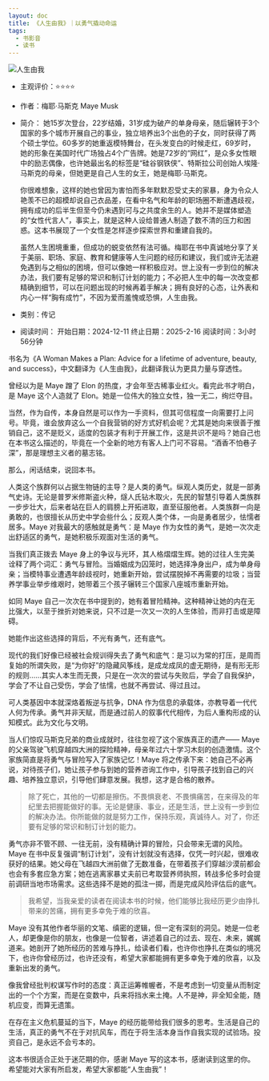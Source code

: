 ```yaml
---
layout: doc
title: 《人生由我》｜以勇气撬动命运
tags:
  - 书影音
  - 读书
---
```



![人生由我](https://img3.doubanio.com/view/subject/l/public/s33665563.jpg)

- 主观评价：⭐⭐⭐⭐
- 作者：梅耶·马斯克 Maye Musk
- 简介：
	她15岁次登台，22岁结婚，31岁成为破产的单身母亲，随后辗转于3个国家的多个城市开展自己的事业，独立培养出3个出色的子女，同时获得了两个硕士学位。60多岁的她重返模特舞台，在头发变白的时候走红，69岁时，她的形象在美国时代广场独占4个广告牌。她是72岁的“网红”，是众多女性眼中的励志偶像，也许她最出名的标签是“硅谷钢铁侠”、特斯拉公司创始人埃隆·马斯克的母亲，但她更是自己人生的女王，她是梅耶·马斯克。
	
	你很难想象，这样的她也曾因为害怕而多年默默忍受丈夫的家暴，身为令众人艳羡不已的超模却说自己衣品差，在看中名气和年龄的职场圈不断遭遇歧视，拥有成功的后半生但至今仍未遇到可与之共度余生的人。她并不是媒体塑造的“女性代言人”，事实上，就是这种人设给普通人制造了数不清的压力和困惑。这本书展现了一个女性是怎样逐步探索世界和重建自我的。
	
	虽然人生困境重重，但成功的蜕变依然有法可循。梅耶在书中真诚地分享了关于美丽、职场、家庭、教育和健康等人生问题的经历和建议，我们或许无法避免遇到与之相似的困境，但可以像她一样积极应对。世上没有一步到位的解决办法，我们要有足够的常识和制订计划的能力；不必把人生中的每一次改变都精确到细节，可以在问题出现的时候再着手解决；拥有良好的心态，让外表和内心一样“胸有成竹”，不因为爱而羞愧或恐惧，人生由我。

- 类别：传记
- 阅读时间：
	开始日期：2024-12-11
	终止日期：2025-2-16
	阅读时间：3小时56分钟


书名为《A Woman Makes a Plan: Advice for a lifetime of adventure, beauty, and success》，中文翻译为《人生由我》，此翻译我认为更具力量与穿透性。

曾经以为是 Maye 蹭了 Elon 的热度，才会年至古稀事业红火。看完此书才明白，是 Maye 这个人造就了 Elon。她是一位伟大的独立女性，独一无二，绚烂夺目。

当然，作为自传，本身自然是可以作为一手资料，但其可信程度一向需要打上问号。毕竟，谁会放弃这么一个自我营销的好方式好机会呢？尤其是她向来很善于推销自己，这不是贬义，适度的包装才有利于开展工作，这是共识不是吗？她自己也在本书这么描述的，毕竟在一个全新的地方有客人上门可不容易。“酒香不怕巷子深”，那是理想主义者的墓志铭。

那么，闲话结束，说回本书。

人类这个族群何以占据生物链的主导？是人类的勇气。纵观人类历史，就是一部勇气史诗。无论是普罗米修斯盗火种，燧人氏钻木取火，先民的智慧引导着人类族群一步步壮大，后来者站在巨人的肩膀上开拓进取，直至征服他者。人类族群一向是勇敢的，也很擅长从历史中学会些什么；反观人类个体，一向是勇者居少，怯懦者居多。Maye 对我最大的感触就是勇气：是 Maye 作为女性的勇气，是她一次次走出舒适区的勇气，是她积极乐观面对生活的勇气。

当我们真正拨去 Maye 身上的争议与光环，其人格熠熠生辉。她的过往人生完美诠释了两个词汇：勇气与冒险。当婚姻成为囚笼时，她选择净身出户，成为单身母亲；当模特事业遭遇年龄歧视时，她重新开始，尝试摆脱掉不再需要的垃圾；当营养学事业举步维艰时，她带着三个孩子辗转三个国家八座城市重新开始。

如同 Maye 自己一次次在书中提到的，她有着冒险精神。这种精神让她的内在无比强大，以至于挫折对她来说，只不过是一次又一次的人生体验，而非打击或是障碍。

她能作出这些选择的背后，不光有勇气，还有底气。

现代的我们好像已经被社会规训得失去了勇气和底气：是习以为常的打压，是周而复始的所谓失败，是“为你好”的隐藏风筝线，是成龙成凤的虚无期待，是有形无形的规则……其实人本生而无畏，只是在一次次的尝试与失败后，学会了自我保护，学会了不让自己受伤，学会了怯懦，也就不再尝试、得过且过。

可人类基因中本就深烙着叛逆与抗争，DNA 作为信息的承载体，亦教导着一代代人何为传承。勇气并非天赋，而是通过前人的叙事代代相传，为后人重构形成的认知模式。此为文化与文明。

当人们惊叹马斯克兄弟的商业成就时，往往忽视了这个家族真正的遗产—— Maye 的父亲驾驶飞机穿越四大洲的探险精神，母亲年过六十学习木刻的创造激情。这个家族简直是将勇气与冒险写入了家族记忆！Maye 将之传承下来：她自己不必再说，对待孩子们，她让孩子参与到她的营养咨询工作中，引导孩子找到自己的兴趣、培养独立意识，引导他们肆意发展。我想，这才是合格的散养。

> 除了死亡，其他的一切都是擦伤。不畏惧衰老、不畏惧痛苦，在来得及的年纪里去把握能做好的事。无论是健康、事业，还是生活，世上没有一步到位的解决办法。你所能做的就是努力工作，保持乐观，真诚待人。对了，你还要有足够的常识和制订计划的能力。

勇气亦非不管不顾、一往无前，没有精确计算的冒险，只会带来无谓的风险。Maye 在书中反复强调“制订计划”，没有计划就没有选择，仅凭一时兴起，很难收获好的结果。她父母在飞越四大洲前做了无数准备，在带着孩子们穿越沙漠前都会也会有多套应急方案；她在逃离家暴丈夫前已考取营养师执照，转战多伦多时会提前调研当地市场需求。这些选择不是她的孤注一掷，而是完成风险评估后的底气。

> 我希望，当我亲爱的读者在阅读本书的时候，他们能够比我经历更少由挣扎带来的苦痛，拥有更多幸免于难的欣喜。

Maye 没有其他作者华丽的文笔、缜密的逻辑，但一定有深刻的洞见。她是一位老人，却更像是你的朋友，也像是一位智者，讲述着自己的过去、现在、未来，娓娓道来。她剖开了她所经历的苦难与挣扎，给读者们看，也许你也挣扎在类似的境况下，也许你曾经历过，也许还没有，希望大家都能拥有更多幸免于难的欣喜，以及重新出发的勇气。

像我曾经批判权谋写作时的态度：真正运筹帷幄者，不是考虑到一切变量从而制定出的一个个方案，而是在变数中，兵来将挡水来土掩。人不是神，非全知全能，随机应变，而算无遗策。

在存在主义危机蔓延的当下，Maye 的经历能带给我们很多的思考。生活是自己的生活，真正的勇气不在于对抗风车，而在于将生活本身当作自我实现的试验场。投资自己，是永远不会亏本的。

这本书很适合正处于迷茫期的你，感谢 Maye 写的这本书，感谢读到这里的你。希望能对大家有所启发，希望大家都能“人生由我”！
